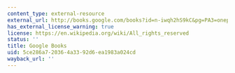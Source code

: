 ```yaml
---
content_type: external-resource
external_url: http://books.google.com/books?id=n-iwqh2hS9kC&pg=PA3=onepage
has_external_license_warning: true
license: https://en.wikipedia.org/wiki/All_rights_reserved
status: ''
title: Google Books
uid: 5ce286a7-2036-4a33-92d6-ea1983a024cd
wayback_url: ''
---
```

